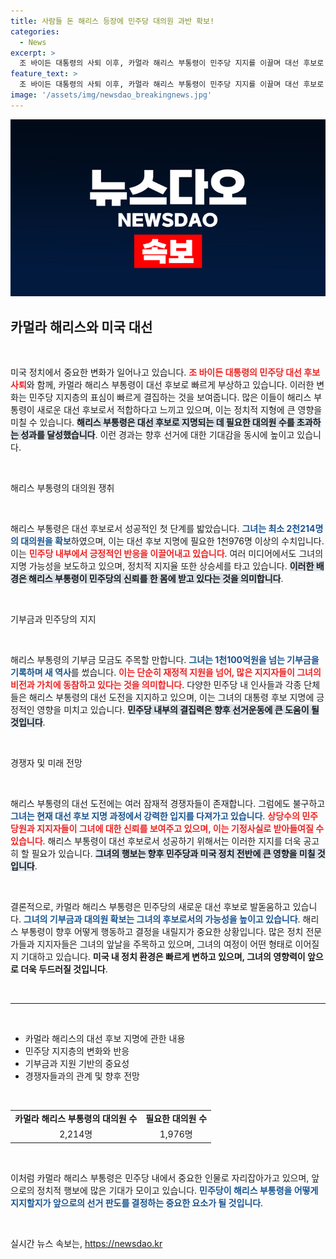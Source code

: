```yaml
---
title: 사람들 돈 해리스 등장에 민주당 대의원 과반 확보!
categories:
  - News
excerpt: >
  조 바이든 대통령의 사퇴 이후, 카멀라 해리스 부통령이 민주당 지지를 이끌며 대선 후보로 빠르게 자리잡고 있습니다. 이미 필요한 대의원을 초과하고, 기부금에서 신기록까지 세운 해리스의 행보에 귀추가 주목됩니다!
feature_text: >
  조 바이든 대통령의 사퇴 이후, 카멀라 해리스 부통령이 민주당 지지를 이끌며 대선 후보로 빠르게 자리잡고 있습니다. 이미 필요한 대의원을 초과하고, 기부금에서 신기록까지 세운 해리스의 행보에 귀추가 주목됩니다!
image: '/assets/img/newsdao_breakingnews.jpg'
---
```


<p><img src="/assets/img/newsdao_breakingnews.jpg" alt="implanttips 속보" /></p>

<h2 data-ke-size="size26">카멀라 해리스와 미국 대선</h2>

<p data-ke-size="size16">&nbsp;</p>

<p>미국 정치에서 중요한 변화가 일어나고 있습니다. <b><span style="color: #ee2323;">조 바이든 대통령의 민주당 대선 후보 사퇴</span></b>와 함께, 카멀라 해리스 부통령이 대선 후보로 빠르게 부상하고 있습니다. 이러한 변화는 민주당 지지층의 표심이 빠르게 결집하는 것을 보여줍니다. 많은 이들이 해리스 부통령이 새로운 대선 후보로서 적합하다고 느끼고 있으며, 이는 정치적 지형에 큰 영향을 미칠 수 있습니다. <b><span style="background-color: #21538527;">해리스 부통령은 대선 후보로 지명되는 데 필요한 대의원 수를 초과하는 성과를 달성했습니다</span></b>. 이런 경과는 향후 선거에 대한 기대감을 동시에 높이고 있습니다.</p>

<p data-ke-size="size16">&nbsp;</p>

<p>해리스 부통령의 대의원 쟁취</p>

<p data-ke-size="size16">&nbsp;</p>

<p>해리스 부통령은 대선 후보로서 성공적인 첫 단계를 밟았습니다. <b><span style="color: #1a5490;">그녀는 최소 2천214명의 대의원을 확보</span></b>하였으며, 이는 대선 후보 지명에 필요한 1천976명 이상의 수치입니다. 이는 <b><span style="color: #ee2323;">민주당 내부에서 긍정적인 반응을 이끌어내고 있습니다</span></b>. 여러 미디어에서도 그녀의 지명 가능성을 보도하고 있으며, 정치적 지지율 또한 상승세를 타고 있습니다. <b><span style="background-color: #21538527;">이러한 배경은 해리스 부통령이 민주당의 신뢰를 한 몸에 받고 있다는 것을 의미합니다</span></b>.</p>

<p data-ke-size="size16">&nbsp;</p>

<p>기부금과 민주당의 지지</p>

<p data-ke-size="size16">&nbsp;</p>

<p>해리스 부통령의 기부금 모금도 주목할 만합니다. <b><span style="color: #1a5490;">그녀는 1천100억원을 넘는 기부금을 기록하며 새 역사</span></b>를 썼습니다. <b><span style="color: #ee2323;">이는 단순히 재정적 지원을 넘어, 많은 지지자들이 그녀의 비전과 가치에 동참하고 있다는 것을 의미합니다</span></b>. 다양한 민주당 내 인사들과 각종 단체들은 해리스 부통령의 대선 도전을 지지하고 있으며, 이는 그녀의 대통령 후보 지명에 긍정적인 영향을 미치고 있습니다. <b><span style="background-color: #21538527;">민주당 내부의 결집력은 향후 선거운동에 큰 도움이 될 것입니다</span></b>.</p>

<p data-ke-size="size16">&nbsp;</p>

<p>경쟁자 및 미래 전망</p>

<p data-ke-size="size16">&nbsp;</p>

<p>해리스 부통령의 대선 도전에는 여러 잠재적 경쟁자들이 존재합니다. 그럼에도 불구하고 <b><span style="color: #1a5490;">그녀는 현재 대선 후보 지명 과정에서 강력한 입지를 다져가고 있습니다</span></b>. <b><span style="color: #ee2323;">상당수의 민주당원과 지지자들이 그녀에 대한 신뢰를 보여주고 있으며, 이는 기정사실로 받아들여질 수 있습니다</span></b>. 해리스 부통령이 대선 후보로서 성공하기 위해서는 이러한 지지를 더욱 공고히 할 필요가 있습니다. <b><span style="background-color: #21538527;">그녀의 행보는 향후 민주당과 미국 정치 전반에 큰 영향을 미칠 것입니다</span></b>.</p>

<p data-ke-size="size16">&nbsp;</p>

<p>결론적으로, 카멀라 해리스 부통령은 민주당의 새로운 대선 후보로 발돋움하고 있습니다. <b><span style="color: #1a5490;">그녀의 기부금과 대의원 확보는 그녀의 후보로서의 가능성을 높이고 있습니다</span></b>. 해리스 부통령이 향후 어떻게 행동하고 결정을 내릴지가 중요한 상황입니다. 많은 정치 전문가들과 지지자들은 그녀의 앞날을 주목하고 있으며, 그녀의 여정이 어떤 형태로 이어질지 기대하고 있습니다. <b><span style="ee2323;">미국 내 정치 환경은 빠르게 변하고 있으며, 그녀의 영향력이 앞으로 더욱 두드러질 것입니다</span></b>. </p>

<p data-ke-size="size16">&nbsp;</p>

<hr>

<p data-ke-size="size16">&nbsp;</p>

<ul>
    <li>카멀라 해리스의 대선 후보 지명에 관한 내용</li>
    <li>민주당 지지층의 변화와 반응</li>
    <li>기부금과 지원 기반의 중요성</li>
    <li>경쟁자들과의 관계 및 향후 전망</li>
</ul>

<p data-ke-size="size16">&nbsp;</p>

<table>
    <tr>
        <td style="text-align: center; height: 17px;"><b>카멀라 해리스 부통령의 대의원 수</b></td>
        <td style="text-align: center; height: 17px;"><b>필요한 대의원 수</b></td>
    </tr>
    <tr>
        <td style="text-align: center; height: 17px;">2,214명</td>
        <td style="text-align: center; height: 17px;">1,976명</td>
    </tr>
</table>

<p data-ke-size="size16">&nbsp;</p> 

<p>이처럼 카멀라 해리스 부통령은 민주당 내에서 중요한 인물로 자리잡아가고 있으며, 앞으로의 정치적 행보에 많은 기대가 모이고 있습니다. <b><span style="color: #1a5490;">민주당이 해리스 부통령을 어떻게 지지할지가 앞으로의 선거 판도를 결정하는 중요한 요소가 될 것입니다</span></b>.</p>

<p data-ke-size="size16">&nbsp;</p>
실시간 뉴스 속보는, <a href="https://newsdao.kr" rel="dofollow">https://newsdao.kr</a>


